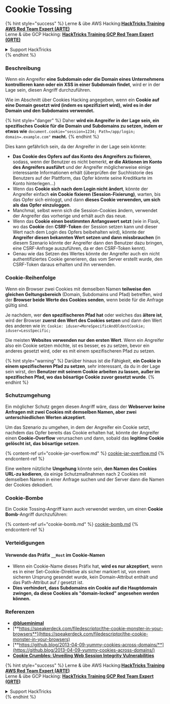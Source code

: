 # Cookie Tossing

{% hint style="success" %}
Lerne & übe AWS Hacking:<img src="/.gitbook/assets/arte.png" alt="" data-size="line">[**HackTricks Training AWS Red Team Expert (ARTE)**](https://training.hacktricks.xyz/courses/arte)<img src="/.gitbook/assets/arte.png" alt="" data-size="line">\
Lerne & übe GCP Hacking: <img src="/.gitbook/assets/grte.png" alt="" data-size="line">[**HackTricks Training GCP Red Team Expert (GRTE)**<img src="/.gitbook/assets/grte.png" alt="" data-size="line">](https://training.hacktricks.xyz/courses/grte)

<details>

<summary>Support HackTricks</summary>

* Überprüfe die [**Abonnementpläne**](https://github.com/sponsors/carlospolop)!
* **Tritt der** 💬 [**Discord-Gruppe**](https://discord.gg/hRep4RUj7f) oder der [**Telegram-Gruppe**](https://t.me/peass) bei oder **folge** uns auf **Twitter** 🐦 [**@hacktricks\_live**](https://twitter.com/hacktricks\_live)**.**
* **Teile Hacking-Tricks, indem du PRs zu den** [**HackTricks**](https://github.com/carlospolop/hacktricks) und [**HackTricks Cloud**](https://github.com/carlospolop/hacktricks-cloud) GitHub-Repos einreichst.

</details>
{% endhint %}

### Beschreibung

Wenn ein Angreifer **eine Subdomain oder die Domain eines Unternehmens kontrollieren kann oder ein XSS in einer Subdomain findet**, wird er in der Lage sein, diesen Angriff durchzuführen.

Wie im Abschnitt über Cookies Hacking angegeben, wenn ein **Cookie auf eine Domain gesetzt wird (indem es spezifiziert wird), wird es in der Domain und den Subdomains verwendet.**

{% hint style="danger" %}
Daher **wird ein Angreifer in der Lage sein, ein spezifisches Cookie für die Domain und Subdomains zu setzen, indem er etwas wie** `document.cookie="session=1234; Path=/app/login; domain=.example.com"` **macht.**
{% endhint %}

Dies kann gefährlich sein, da der Angreifer in der Lage sein könnte:

* **Das Cookie des Opfers auf das Konto des Angreifers zu fixieren**, sodass, wenn der Benutzer es nicht bemerkt, **er die Aktionen im Konto des Angreifers ausführt** und der Angreifer möglicherweise einige interessante Informationen erhält (überprüfen der Suchhistorie des Benutzers auf der Plattform, das Opfer könnte seine Kreditkarte im Konto hinterlegen...)
* Wenn das **Cookie sich nach dem Login nicht ändert**, könnte der Angreifer einfach **ein Cookie fixieren (Session-Fixierung)**, warten, bis das Opfer sich einloggt, und dann **dieses Cookie verwenden, um sich als das Opfer einzuloggen**.
* Manchmal, selbst wenn sich die Session-Cookies ändern, verwendet der Angreifer das vorherige und erhält auch das neue.
* Wenn das **Cookie einen bestimmten Anfangswert setzt** (wie in Flask, wo das **Cookie** den **CSRF-Token** der Session setzen kann und dieser Wert nach dem Login des Opfers beibehalten wird), könnte der **Angreifer diesen bekannten Wert setzen und dann missbrauchen** (in diesem Szenario könnte der Angreifer dann den Benutzer dazu bringen, eine CSRF-Anfrage auszuführen, da er den CSRF-Token kennt).
* Genau wie das Setzen des Wertes könnte der Angreifer auch ein nicht authentifiziertes Cookie generieren, das vom Server erstellt wurde, den CSRF-Token daraus erhalten und ihn verwenden.

### Cookie-Reihenfolge

Wenn ein Browser zwei Cookies mit demselben Namen **teilweise den gleichen Geltungsbereich** (Domain, Subdomains und Pfad) betreffen, wird der **Browser beide Werte des Cookies senden**, wenn beide für die Anfrage gültig sind.

Je nachdem, wer **den spezifischeren Pfad hat** oder welches das **ältere ist**, wird der Browser **zuerst den Wert des Cookies setzen** und dann den Wert des anderen wie in: `Cookie: iduser=MoreSpecificAndOldestCookie; iduser=LessSpecific;`

Die meisten **Websites verwenden nur den ersten Wert**. Wenn ein Angreifer also ein Cookie setzen möchte, ist es besser, es zu setzen, bevor ein anderes gesetzt wird, oder es mit einem spezifischeren Pfad zu setzen.

{% hint style="warning" %}
Darüber hinaus ist die Fähigkeit, **ein Cookie in einem spezifischeren Pfad zu setzen**, sehr interessant, da du in der Lage sein wirst, den **Benutzer mit seinem Cookie arbeiten zu lassen, außer im spezifischen Pfad, wo das bösartige Cookie zuvor gesetzt wurde**.
{% endhint %}

### Schutzumgehung

Ein möglicher Schutz gegen diesen Angriff wäre, dass der **Webserver keine Anfragen mit zwei Cookies mit demselben Namen, aber zwei unterschiedlichen Werten akzeptiert**.

Um das Szenario zu umgehen, in dem der Angreifer ein Cookie setzt, nachdem das Opfer bereits das Cookie erhalten hat, könnte der Angreifer einen **Cookie-Overflow** verursachen und dann, sobald das **legitime Cookie gelöscht ist, das bösartige setzen**.

{% content-ref url="cookie-jar-overflow.md" %}
[cookie-jar-overflow.md](cookie-jar-overflow.md)
{% endcontent-ref %}

Eine weitere nützliche **Umgehung** könnte sein, **den Namen des Cookies URL-zu kodieren**, da einige Schutzmaßnahmen nach 2 Cookies mit demselben Namen in einer Anfrage suchen und der Server dann die Namen der Cookies dekodiert.

### Cookie-Bombe

Ein Cookie Tossing-Angriff kann auch verwendet werden, um einen **Cookie Bomb**-Angriff durchzuführen:

{% content-ref url="cookie-bomb.md" %}
[cookie-bomb.md](cookie-bomb.md)
{% endcontent-ref %}

### Verteidigungen

#### **Verwende das Präfix `__Host` im Cookie-Namen**

* Wenn ein Cookie-Name dieses Präfix hat, **wird es nur akzeptiert**, wenn es in einer Set-Cookie-Direktive als sicher markiert ist, von einem sicheren Ursprung gesendet wurde, kein Domain-Attribut enthält und das Path-Attribut auf / gesetzt ist.
* **Dies verhindert, dass Subdomains ein Cookie auf die Hauptdomain zwingen, da diese Cookies als "domain-locked" angesehen werden können.**

### Referenzen

* [**@blueminimal**](https://twitter.com/blueminimal)
* [**https://speakerdeck.com/filedescriptor/the-cookie-monster-in-your-browsers**](https://speakerdeck.com/filedescriptor/the-cookie-monster-in-your-browsers)
* [**https://github.blog/2013-04-09-yummy-cookies-across-domains/**](https://github.blog/2013-04-09-yummy-cookies-across-domains/)
* [**Cookie Crumbles: Unveiling Web Session Integrity Vulnerabilities**](https://www.youtube.com/watch?v=F\_wAzF4a7Xg)

{% hint style="success" %}
Lerne & übe AWS Hacking:<img src="/.gitbook/assets/arte.png" alt="" data-size="line">[**HackTricks Training AWS Red Team Expert (ARTE)**](https://training.hacktricks.xyz/courses/arte)<img src="/.gitbook/assets/arte.png" alt="" data-size="line">\
Lerne & übe GCP Hacking: <img src="/.gitbook/assets/grte.png" alt="" data-size="line">[**HackTricks Training GCP Red Team Expert (GRTE)**<img src="/.gitbook/assets/grte.png" alt="" data-size="line">](https://training.hacktricks.xyz/courses/grte)

<details>

<summary>Support HackTricks</summary>

* Überprüfe die [**Abonnementpläne**](https://github.com/sponsors/carlospolop)!
* **Tritt der** 💬 [**Discord-Gruppe**](https://discord.gg/hRep4RUj7f) oder der [**Telegram-Gruppe**](https://t.me/peass) bei oder **folge** uns auf **Twitter** 🐦 [**@hacktricks\_live**](https://twitter.com/hacktricks\_live)**.**
* **Teile Hacking-Tricks, indem du PRs zu den** [**HackTricks**](https://github.com/carlospolop/hacktricks) und [**HackTricks Cloud**](https://github.com/carlospolop/hacktricks-cloud) GitHub-Repos einreichst.

</details>
{% endhint %}
